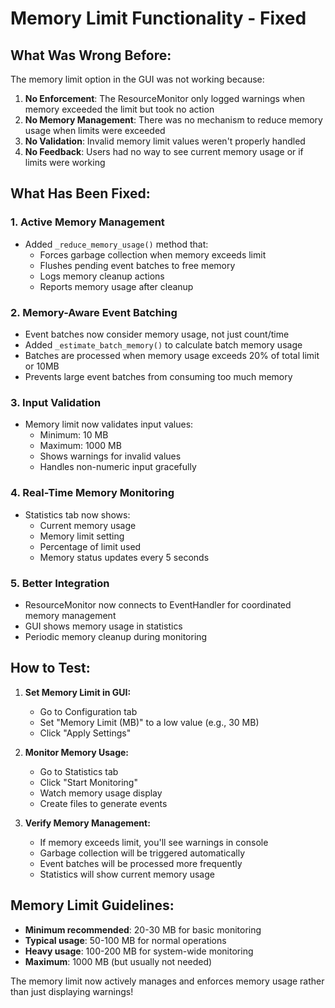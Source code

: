 # Memory Limit Functionality - Fixed

## What Was Wrong Before:
The memory limit option in the GUI was not working because:
1. **No Enforcement**: The ResourceMonitor only logged warnings when memory exceeded the limit but took no action
2. **No Memory Management**: There was no mechanism to reduce memory usage when limits were exceeded
3. **No Validation**: Invalid memory limit values weren't properly handled
4. **No Feedback**: Users had no way to see current memory usage or if limits were working

## What Has Been Fixed:

### 1. **Active Memory Management** 
- Added `_reduce_memory_usage()` method that:
  - Forces garbage collection when memory exceeds limit
  - Flushes pending event batches to free memory
  - Logs memory cleanup actions
  - Reports memory usage after cleanup

### 2. **Memory-Aware Event Batching**
- Event batches now consider memory usage, not just count/time
- Added `_estimate_batch_memory()` to calculate batch memory usage
- Batches are processed when memory usage exceeds 20% of total limit or 10MB
- Prevents large event batches from consuming too much memory

### 3. **Input Validation**
- Memory limit now validates input values:
  - Minimum: 10 MB
  - Maximum: 1000 MB
  - Shows warnings for invalid values
  - Handles non-numeric input gracefully

### 4. **Real-Time Memory Monitoring**
- Statistics tab now shows:
  - Current memory usage
  - Memory limit setting
  - Percentage of limit used
  - Memory status updates every 5 seconds

### 5. **Better Integration**
- ResourceMonitor now connects to EventHandler for coordinated memory management
- GUI shows memory usage in statistics
- Periodic memory cleanup during monitoring

## How to Test:

1. **Set Memory Limit in GUI:**
   - Go to Configuration tab
   - Set "Memory Limit (MB)" to a low value (e.g., 30 MB)
   - Click "Apply Settings"

2. **Monitor Memory Usage:**
   - Go to Statistics tab
   - Click "Start Monitoring" 
   - Watch memory usage display
   - Create files to generate events

3. **Verify Memory Management:**
   - If memory exceeds limit, you'll see warnings in console
   - Garbage collection will be triggered automatically
   - Event batches will be processed more frequently
   - Statistics will show current memory usage

## Memory Limit Guidelines:
- **Minimum recommended**: 20-30 MB for basic monitoring
- **Typical usage**: 50-100 MB for normal operations  
- **Heavy usage**: 100-200 MB for system-wide monitoring
- **Maximum**: 1000 MB (but usually not needed)

The memory limit now actively manages and enforces memory usage rather than just displaying warnings!
